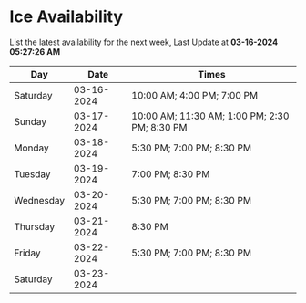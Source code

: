 # Ice Availability

List the latest availability for the next week, Last Update at **03-16-2024 05:27:26 AM**

| Day         | Date        | Times       |
| ----------- | ----------- | ----------- |
|Saturday|03-16-2024|10:00 AM; 4:00 PM; 7:00 PM|
|Sunday|03-17-2024|10:00 AM; 11:30 AM; 1:00 PM; 2:30 PM; 8:30 PM|
|Monday|03-18-2024|5:30 PM; 7:00 PM; 8:30 PM|
|Tuesday|03-19-2024|7:00 PM; 8:30 PM|
|Wednesday|03-20-2024|5:30 PM; 7:00 PM; 8:30 PM|
|Thursday|03-21-2024|8:30 PM|
|Friday|03-22-2024|5:30 PM; 7:00 PM; 8:30 PM|
|Saturday|03-23-2024||
